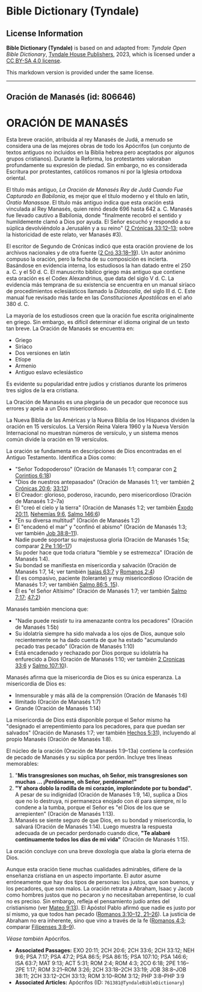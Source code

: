 # Bible Dictionary (Tyndale)

## License Information

**Bible Dictionary (Tyndale)** is based on and adapted from: _Tyndale Open Bible Dictionary_, [Tyndale House Publishers](https://tyndaleopenresources.com/), 2023, which is licensed under a [CC BY-SA 4.0 license](https://creativecommons.org/licenses/by-sa/4.0/legalcode.en).

This markdown version is provided under the same license.



--------------------------------

## Oración de Manasés (id: 806646)

ORACIÓN DE MANASÉS
==================

Esta breve oración, atribuida al rey Manasés de Judá, a menudo se considera una de las mejores obras de todo los Apócrifos (un conjunto de textos antiguos no incluidos en la Biblia hebrea pero aceptados por algunos grupos cristianos). Durante la Reforma, los protestantes valoraban profundamente su expresión de piedad. Sin embargo, no es considerada Escritura por protestantes, católicos romanos ni por la Iglesia ortodoxa oriental.

El título más antiguo, *La Oración de Manasés Rey de Judá Cuando Fue Capturado en Babilonia*, es mejor que el título moderno y el título en latín, *Oratio Manassae*. El título más antiguo indica que esta oración está vinculada al Rey Manasés, quien reinó desde 696 hasta 642 a. C. Manasés fue llevado cautivo a Babilonia, donde "finalmente recobró el sentido y humildemente clamó a Dios por ayuda. El Señor escuchó y respondió a su súplica devolviéndolo a Jerusalén y a su reino" ([2 Crónicas 33:12–13](https://ref.ly/2Chr33:12-2Chr33:13); sobre la historicidad de este relato, ver Manasés \#3\).

El escritor de Segundo de Crónicas indicó que esta oración proviene de los archivos nacionales y de otra fuente ([2 Cró 33:18–19](https://ref.ly/2Chr33:18-2Chr33:19)). Un autor anónimo compuso la oración, pero la fecha de su composición es incierta. Basándose en evidencia interna, los estudiosos la han datado entre el 250 a. C. y el 50 d. C. El manuscrito bíblico griego más antiguo que contiene esta oración es el Codex Alexandrinus, que data del siglo V d. C. La evidencia más temprana de su existencia se encuentra en un manual siríaco de procedimientos eclesiásticos llamado la *Didascalia*, del siglo III d. C. Este manual fue revisado más tarde en las *Constituciones Apostólicas* en el año 380 d. C.

La mayoría de los estudiosos creen que la oración fue escrita originalmente en griego. Sin embargo, es difícil determinar el idioma original de un texto tan breve. La Oración de Manasés se encuentra en:

* Griego
* Siríaco
* Dos versiones en latín
* Etíope
* Armenio
* Antiguo eslavo eclesiástico

Es evidente su popularidad entre judíos y cristianos durante los primeros tres siglos de la era cristiana.

La Oración de Manasés es una plegaria de un pecador que reconoce sus errores y apela a un Dios misericordioso.

La Nueva Biblia de las Américas y la Nueva Biblia de los Hispanos dividen la oración en 15 versículos. La Versión Reina Valera 1960 y la Nueva Versión Internacional no muestran números de versículo, y un sistema menos común divide la oración en 19 versículos.

La oración se fundamenta en descripciones de Dios encontradas en el Antiguo Testamento. Identifica a Dios como:

* "Señor Todopoderoso" (Oración de Manasés 1:1; comparar con [2 Corintios 6:18](https://ref.ly/2Cor6:18))
* "Dios de nuestros antepasados" (Oración de Manasés 1:1; ver también [2 Crónicas 20:6](https://ref.ly/2Chr20:6); [33:12](https://ref.ly/2Chr33:12))
* El Creador: glorioso, poderoso, iracundo, pero misericordioso (Oración de Manasés 1:2–7a)
* Él "creó el cielo y la tierra" (Oración de Manasés 1:2; ver también [Éxodo 20:11](https://ref.ly/Exod20:11), [Nehemías 9:6](https://ref.ly/Neh9:6), [Salmo 146:6](https://ref.ly/Ps146:6))
* "En su diversa multitud" (Oración de Manasés 1:2\)
* Él "encadenó el mar" y "confinó el abismo" (Oración de Manasés 1:3; ver también [Job 38:8–11](https://ref.ly/Job38:8-Job38:11)).
* Nadie puede soportar su majestuosa gloria (Oración de Manasés 1:5a; comparar [2 Pe 1:16–17](https://ref.ly/2Pet1:16-2Pet1:17))
* Su poder hace que toda criatura "tiemble y se estremezca" (Oración de Manasés 1:4\).
* Su bondad se manifiesta en misericordia y salvación (Oración de Manasés 1:7, 14; ver también [Isaías 63:7](https://ref.ly/Isa63:7) y [Romanos 2:4](https://ref.ly/Rom2:4))
* Él es compasivo, paciente (tolerante) y muy misericordioso (Oración de Manasés 1:7; ver también [Salmo 86:5, 15](https://ref.ly/Ps86:5)).
* Él es "el Señor Altísimo" (Oración de Manasés 1:7; ver también [Salmo 7:17](https://ref.ly/Ps7:17); [47:2](https://ref.ly/Ps47:2))

Manasés también menciona que:

* "Nadie puede resistir tu ira amenazante contra los pecadores" (Oración de Manasés 1:5b)
* Su idolatría siempre ha sido malvada a los ojos de Dios, aunque solo recientemente se ha dado cuenta de que ha estado "acumulando pecado tras pecado" (Oración de Manasés 1:10\)
* Está encadenado y rechazado por Dios porque su idolatría ha enfurecido a Dios (Oración de Manasés 1:10; ver también [2 Cronicas 33:6](https://ref.ly/2Chr33:6) y [Salmo 107:10](https://ref.ly/Ps107:10)).

Manasés afirma que la misericordia de Dios es su única esperanza. La misericordia de Dios es:

* Inmensurable y más allá de la comprensión (Oración de Manasés 1:6\)
* Ilimitado (Oración de Manasés 1:7\)
* Grande (Oración de Manasés 1:14\)

La misericordia de Dios está disponible porque el Señor mismo ha "designado el arrepentimiento para los pecadores, para que puedan ser salvados" (Oración de Manasés 1:7; ver también [Hechos 5:31](https://ref.ly/Acts5:31)), incluyendo al propio Manasés (Oración de Manasés 1:8\).

El núcleo de la oración (Oración de Manasés 1:9–13a) contiene la confesión de pecado de Manasés y su súplica por perdón. Incluye tres líneas memorables:

1. "**Mis transgresiones son muchas, oh Señor, mis transgresiones son muchas … ¡Perdóname, oh Señor, perdóname!"**
2. **"Y ahora doblo la rodilla de mi corazón, implorándote por tu bondad".** A pesar de su indignidad (Oración de Manasés 1:9, 14\), suplica a Dios que no lo destruya, ni permanezca enojado con él para siempre, ni lo condene a la tumba, porque el Señor es "el Dios de los que se arrepienten" (Oración de Manasés 1:13\).
3. Manasés se siente seguro de que Dios, en su bondad y misericordia, lo salvará (Oración de Manasés 1:14\). Luego muestra la respuesta adecuada de un pecador perdonado cuando dice, **"Te alabaré continuamente todos los días de mi vida"** (Oración de Manasés 1:15\).

La oración concluye con una breve doxología que alaba la gloria eterna de Dios.

Aunque esta oración tiene muchas cualidades admirables, difiere de la enseñanza cristiana en un aspecto importante. El autor asume erróneamente que hay dos tipos de personas: los justos, que son buenos, y los pecadores, que son malos. La oración retrata a Abraham, Isaac y Jacob como hombres justos que no pecaron y no necesitaban arrepentirse, lo cual no es preciso. Sin embargo, refleja el pensamiento judío antes del cristianismo (ver [Mateo 9:13](https://ref.ly/Matt9:13)). El Apóstol Pablo afirmó que nadie es justo por sí mismo, ya que todos han pecado ([Romanos 3:10–12, 21–26](https://ref.ly/Rom3:10-Rom3:12)). La justicia de Abraham no era inherente, sino que vino a través de la fe ([Romanos 4:3](https://ref.ly/Rom4:3); comparar [Filipenses 3:8–9](https://ref.ly/Phil3:8-Phil3:9)).

*Véase también* Apócrifos.

* **Associated Passages:** EXO 20:11; 2CH 20:6; 2CH 33:6; 2CH 33:12; NEH 9:6; PSA 7:17; PSA 47:2; PSA 86:5; PSA 86:15; PSA 107:10; PSA 146:6; ISA 63:7; MAT 9:13; ACT 5:31; ROM 2:4; ROM 4:3; 2CO 6:18; 2PE 1:16–2PE 1:17; ROM 3:21–ROM 3:26; 2CH 33:18–2CH 33:19; JOB 38:8–JOB 38:11; 2CH 33:12–2CH 33:13; ROM 3:10–ROM 3:12; PHP 3:8–PHP 3:9
* **Associated Articles:** Apócrifos (ID: `761381@TyndaleBibleDictionary`)

